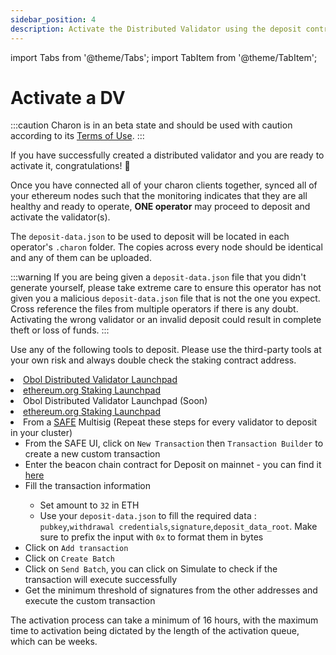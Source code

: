 ```yaml
---
sidebar_position: 4
description: Activate the Distributed Validator using the deposit contract
---
```

import Tabs from '@theme/Tabs';
import TabItem from '@theme/TabItem';

# Activate a DV

:::caution
Charon is in an beta state and should be used with caution according to its [Terms of Use](https://obol.tech/terms.pdf).
:::

If you have successfully created a distributed validator and you are ready to activate it, congratulations! 🎉

Once you have connected all of your charon clients together, synced all of your ethereum nodes such that the monitoring indicates that they are all healthy and ready to operate, **ONE operator** may proceed to deposit and activate the validator(s).

The `deposit-data.json` to be used to deposit will be located in each operator's `.charon` folder. The copies across every node should be identical and any of them can be uploaded.

:::warning
If you are being given a `deposit-data.json` file that you didn't generate yourself, please take extreme care to ensure this operator has not given you a malicious `deposit-data.json` file that is not the one you expect. Cross reference the files from multiple operators if there is any doubt. Activating the wrong validator or an invalid deposit could result in complete theft or loss of funds. 
:::

Use any of the following tools to deposit. Please use the third-party tools at your own risk and always double check the staking contract address.

<Tabs groupId="network">
  <TabItem value="goërli" label="Goërli" default>
    <li><a href="https://goerli.launchpad.obol.tech/" target="_blank">Obol Distributed Validator Launchpad</a></li>
    <li><a href="https://goerli.launchpad.ethereum.org/en/" target="_blank">ethereum.org Staking Launchpad</a></li>
  </TabItem>
  <TabItem value="mainnet" label="Mainnet" >
    <li>Obol Distributed Validator Launchpad (Soon)</li>
    <li><a href="https://launchpad.ethereum.org/" target="_blank">ethereum.org Staking Launchpad</a></li>
    <li>From a <a href="https://safe.global/">SAFE</a> Multisig (Repeat these steps for every validator to deposit in your cluster)
    <ul>
    <li>From the SAFE UI, click on <code>New Transaction</code> then <code>Transaction Builder</code> to create a new custom transaction</li>
    <li>Enter the beacon chain contract for Deposit on mainnet - you can find it <a href="https://ethereum.org/en/staking/deposit-contract/">here</a></li>
    <li>Fill the transaction information</li>
    <ul>
    <li>Set amount to <code>32</code> in ETH</li>
    <li>Use your <code>deposit-data.json</code> to fill the required data : <code>pubkey</code>,<code>withdrawal credentials</code>,<code>signature</code>,<code>deposit_data_root</code>. Make sure to prefix the input with <code>0x</code> to format them in bytes</li>
    </ul>
    <li>Click on <code>Add transaction</code></li>
    <li>Click on <code>Create Batch</code></li>
    <li>Click on <code>Send Batch</code>, you can click on Simulate to check if the transaction will execute successfully</li>
    <li>Get the minimum threshold of signatures from the other addresses and execute the custom transaction</li>
    </ul></li>
  </TabItem>
</Tabs>

The activation process can take a minimum of 16 hours, with the maximum time to activation being dictated by the length of the activation queue, which can be weeks.